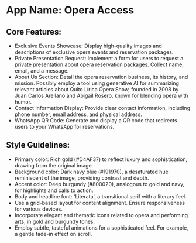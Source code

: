 # **App Name**: Opera Access

## Core Features:

- Exclusive Events Showcase: Display high-quality images and descriptions of exclusive opera events and reservation packages.
- Private Presentation Request: Implement a form for users to request a private presentation about opera reservation packages. Collect name, email, and a message.
- About Us Section: Detail the opera reservation business, its history, and mission. Possibly employ a tool using generative AI for summarizing relevant articles about Quito Lírica Ópera Show, founded in 2008 by Juan Carlos Arellano and Abigail Rosero, known for blending opera with humor.
- Contact Information Display: Provide clear contact information, including phone number, email address, and physical address.
- WhatsApp QR Code: Generate and display a QR code that redirects users to your WhatsApp for reservations.

## Style Guidelines:

- Primary color: Rich gold (#D4AF37) to reflect luxury and sophistication, drawing from the original image.
- Background color: Dark navy blue (#191970), a desaturated hue reminiscent of the image, providing contrast and depth.
- Accent color: Deep burgundy (#800020), analogous to gold and navy, for highlights and calls to action.
- Body and headline font: 'Literata', a transitional serif with a literary feel.
- Use a grid-based layout for content alignment. Ensure responsiveness for various devices.
- Incorporate elegant and thematic icons related to opera and performing arts, in gold and burgundy tones.
- Employ subtle, tasteful animations for a sophisticated feel. For example, a gentle fade-in effect on scroll.